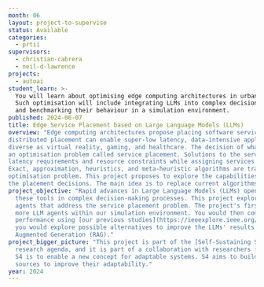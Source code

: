 ```yaml
---
month: 06
layout: project-to-supervise
status: Available
categories:
  - prtii
supervisors:
  - christian-cabrera
  - neil-d-lawrence
projects:
  - autoai
student_learn: >-
  You will learn about optimising edge computing architectures in urban environments.
  Such optimisation will include integrating LLMs into complex decision-making processes, 
  and benchmarking their behaviour in a simulation environment.
published: 2024-06-07
title: Edge Service Placement based on Large Language Models (LLMs)
overview: "Edge computing architectures propose placing software services closer to end users. This
distributed placement can enable super-low latency, data-intensive applications that can benefit domains as
diverse as virtual reality, gaming, and healthcare. The decision of what services to deploy in which edge is
an optimisation problem called service placement. Solutions to the service placement problem must consider
latency requirements and resource constraints while assigning services to edge servers in an automatic fashion.
Exact, approximation, heuristics, and meta-heuristic algorithms are traditional approaches to solving such an
optimisation problem. This project proposes to explore the capabilities of Large Language Models (LLMs) to make
the placement decisions. The main idea is to replace current algorithms with a LLM-based agent."
project_objective: "Rapid advances in Large Language Models (LLMs) open new opportunities to include 
  these tools in complex decision-making processes. This project explores the inclusion of LLMs as software 
  agents that address the service placement problem. The project's first step would be integrating one or 
  more LLM agents within our simulation environment. You would then compare the LLMs-based service placement 
  performance using [our previous studies](https://ieeexplore.ieee.org/abstract/document/9681330). Finally, 
  you would explore possible alternatives to improve the LLMs' results with techniques such as Retrieved 
  Augmented Generation (RAG)."
project_bigger_picture: "This project is part of the [Self-Sustaining Software Systems (S4)](https://arxiv.org/abs/2401.11370) 
  research agenda, and it is part of a collaboration with researchers from Trinity College Dublin. The goal behind 
  S4 is to enable a new concept for adaptable systems. S4 aims to build knowledge loops between different knowledge
  sources to improve their adaptability."
year: 2024
---
```

